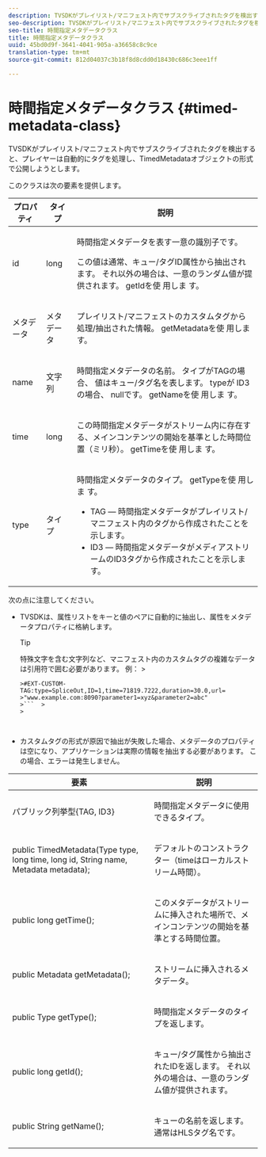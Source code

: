 ```yaml
---
description: TVSDKがプレイリスト/マニフェスト内でサブスクライブされたタグを検出すると、プレイヤーは自動的にタグを処理し、TimedMetadataオブジェクトの形式で公開しようとします。
seo-description: TVSDKがプレイリスト/マニフェスト内でサブスクライブされたタグを検出すると、プレイヤーは自動的にタグを処理し、TimedMetadataオブジェクトの形式で公開しようとします。
seo-title: 時間指定メタデータクラス
title: 時間指定メタデータクラス
uuid: 45bd0d9f-3641-4041-905a-a36658c8c9ce
translation-type: tm+mt
source-git-commit: 812d04037c3b18f8d8cdd0d18430c686c3eee1ff

---
```



# 時間指定メタデータクラス {#timed-metadata-class}

TVSDKがプレイリスト/マニフェスト内でサブスクライブされたタグを検出すると、プレイヤーは自動的にタグを処理し、TimedMetadataオブジェクトの形式で公開しようとします。

このクラスは次の要素を提供します。

<table id="table_FFC56AC5B1E04DA99C9309C0223ABA90"> 
 <thead> 
  <tr> 
   <th colname="col1" class="entry"> プロパティ </th> 
   <th colname="col02" class="entry"> タイプ </th> 
   <th colname="col2" class="entry"> 説明 </th> 
  </tr> 
 </thead>
 <tbody> 
  <tr> 
   <td colname="col1"> <span class="codeph"> id </span> </td> 
   <td colname="col02"> long </td> 
   <td colname="col2"> <p>時間指定メタデータを表す一意の識別子です。 </p> <p>この値は通常、キュー/タグID属性から抽出されます。 それ以外の場合は、一意のランダム値が提供されます。 getIdを使 <span class="codeph"> 用しま </span>す。 </p> </td> 
  </tr> 
  <tr> 
   <td colname="col1"> <span class="codeph"> メタデータ </span> </td> 
   <td colname="col02"> メタデータ </td> 
   <td colname="col2"> <p>プレイリスト/マニフェストのカスタムタグから処理/抽出された情報。 getMetadataを使 <span class="codeph"> 用しま </span>す。 </p> </td> 
  </tr> 
  <tr> 
   <td colname="col1"> <span class="codeph"> name </span> </td> 
   <td colname="col02"> 文字列 </td> 
   <td colname="col2"> <p>時間指定メタデータの名前。 タイプがTAGの場 <span class="codeph"> 合、 </span>値はキュー/タグ名を表します。 typeが <span class="codeph"> ID3の場合、 </span>nullです。 getNameを使 <span class="codeph"> 用しま </span>す。 </p> </td> 
  </tr> 
  <tr> 
   <td colname="col1"> <span class="codeph"> time </span> </td> 
   <td colname="col02"> long </td> 
   <td colname="col2"> <p>この時間指定メタデータがストリーム内に存在する、メインコンテンツの開始を基準とした時間位置（ミリ秒）。 getTimeを使 <span class="codeph"> 用しま </span>す。 </p> </td> 
  </tr> 
  <tr> 
   <td colname="col1"> <span class="codeph"> type </span> </td> 
   <td colname="col02"> タイプ </td> 
   <td colname="col2"> <p>時間指定メタデータのタイプ。 getTypeを使 <span class="codeph"> 用しま </span>す。 
     <ul id="ul_70FBFB33E9F846D8B38592560CCE9560"> 
      <li id="li_739D30561BFB4D9B97DF212E4880BA2C">TAG — 時間指定メタデータがプレイリスト/マニフェスト内のタグから作成されたことを示します。 </li> 
      <li id="li_E785E1DEF1CC4D9DBE7764E5D05EFAFC">ID3 — 時間指定メタデータがメディアストリームのID3タグから作成されたことを示します。 </li> 
     </ul> </p> </td> 
  </tr> 
 </tbody> 
</table>

<!--<a id="section_737CC47997F74F80A3C5C6171ADE120E"></a>-->

次の点に注意してください。

* TVSDKは、属性リストをキーと値のペアに自動的に抽出し、属性をメタデータプロパティに格納します。

   >[!TIP]
   >
   >特殊文字を含む文字列など、マニフェスト内のカスタムタグの複雑なデータは引用符で囲む必要があります。 例：  >
   >
   >
   ```>
   >#EXT-CUSTOM-TAG:type=SpliceOut,ID=1,time=71819.7222,duration=30.0,url= 
   >"www.example.com:8090?parameter1=xyz&parameter2=abc"
   >```  >
   >



* カスタムタグの形式が原因で抽出が失敗した場合、メタデータのプロパティは空になり、アプリケーションは実際の情報を抽出する必要があります。 この場合、エラーは発生しません。

<table id="table_1BAE98BF23F641A3A5709EBE37B327F6"> 
 <thead> 
  <tr> 
   <th colname="col1" class="entry"> 要素 </th> 
   <th colname="col2" class="entry"> 説明 </th> 
  </tr> 
 </thead>
 <tbody> 
  <tr> 
   <td colname="col1"> <span class="codeph"> パブリック列挙型{TAG, ID3} </span> </td> 
   <td colname="col2"> <p>時間指定メタデータに使用できるタイプ。 </p> </td> 
  </tr> 
  <tr> 
   <td colname="col1"> <span class="codeph"> public TimedMetadata(Type type, long time, long id, String name, Metadata metadata); </span> </td> 
   <td colname="col2"> <p>デフォルトのコンストラクター（timeはローカルストリーム時間）。 </p> </td> 
  </tr> 
  <tr> 
   <td colname="col1"> <span class="codeph"> public long getTime(); </span> </td> 
   <td colname="col2"> <p>このメタデータがストリームに挿入された場所で、メインコンテンツの開始を基準とする時間位置。 </p> </td> 
  </tr> 
  <tr> 
   <td colname="col1"> <span class="codeph"> public Metadata getMetadata(); </span> </td> 
   <td colname="col2"> <p>ストリームに挿入されるメタデータ。 </p> </td> 
  </tr> 
  <tr> 
   <td colname="col1"> <span class="codeph"> public Type getType(); </span> </td> 
   <td colname="col2"> <p>時間指定メタデータのタイプを返します。 </p> </td> 
  </tr> 
  <tr> 
   <td colname="col1"> <span class="codeph"> public long getId(); </span> </td> 
   <td colname="col2"> <p>キュー/タグ属性から抽出されたIDを返します。 それ以外の場合は、一意のランダム値が提供されます。 </p> </td> 
  </tr> 
  <tr> 
   <td colname="col1"> <span class="codeph"> public String getName(); </span> </td> 
   <td colname="col2"> <p>キューの名前を返します。通常はHLSタグ名です。 </p> </td> 
  </tr> 
 </tbody> 
</table>

